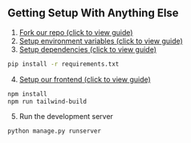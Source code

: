 ## Getting Setup With Anything Else

1. [Fork our repo (click to view guide)](getting-setup/other-environments/fork)
2. [Setup environment variables (click to view guide)](getting-setup/other-environments/env-variables)
3. [Setup dependencies (click to view guide)](getting-setup/other-environments/dependencies)

```bash
pip install -r requirements.txt
```

4. [Setup our frontend (click to view guide)](getting-setup/other-environments/frontend)

```bash
npm install
npm run tailwind-build
```

5. Run the development server

```bash
python manage.py runserver
```